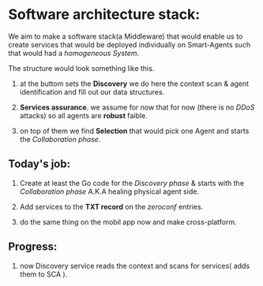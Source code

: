 # Software architecture stack:


We aim to make a software stack(a Middleware) that would enable us to create services that would be deployed individually on Smart-Agents such that would had a  *homogeneous System*.


The structure would look something like this.

1. at the buttom sets the **Discovery** we do here the context scan & agent identification and fill out our data structures.

2. **Services assurance**. we assume for now that for now (there is no *DDoS* attacks) so all agents are **robust** faible.

3. on top of them we find **Selection** that would pick one Agent and starts the *Collaboration phase*.


## Today's job:

1. Create at least the Go code for the *Discovery phase* & starts with the
    *Collaboration phase* A.K.A healing physical agent side.

2. Add services to the **TXT record** on the *zeroconf* entries.

3. do the same thing on the mobil app now and make cross-platform.

## Progress:

1. now Discovery service reads the context and scans for services( adds them to SCA ).
